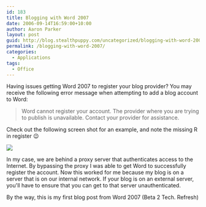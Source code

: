 ```yaml
---
id: 183
title: Blogging with Word 2007
date: 2006-09-14T16:59:00+10:00
author: Aaron Parker
layout: post
guid: http://blog.stealthpuppy.com/uncategorized/blogging-with-word-2007
permalink: /blogging-with-word-2007/
categories:
  - Applications
tags:
  - Office
---
```

Having issues getting Word 2007 to register your blog provider? You may receive the following error message when attempting to add a blog account to Word:

> Word cannot register your account. The provider where you are trying to publish is unavailable. Contact your provider for assistance.

Check out the following screen shot for an example, and note the missing R in register 😉

![](https://stealthpuppy.com/media/2006/09/1000.14.108.OfficeBlogError.JPG) 

In my case, we are behind a proxy server that authenticates access to the Internet. By bypassing the proxy I was able to get Word to successfully register the account. Now this worked for me because my blog is on a server that is on our internal network. If your blog is on an external server, you'll have to ensure that you can get to that server unauthenticated.

By the way, this is my first blog post from Word 2007 (Beta 2 Tech. Refresh)